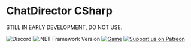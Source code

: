 # ChatDirector CSharp
STILL IN EARLY DEVELOPMENT, DO NOT USE.

![Discord](https://img.shields.io/discord/113990411063656454)
![.NET Framework Version](https://img.shields.io/badge/.NET%20Framework-4.8-blue)
[![Game](https://img.shields.io/badge/Game-Rust-red)](https://store.steampowered.com/app/252490/Rust)
[![Support us on Patreon](https://img.shields.io/badge/support-patreon-F96854.svg)](https://www.patreon.com/sftmedia)
